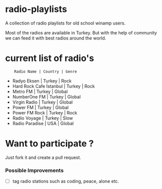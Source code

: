 # radio-playlists
A collection of radio playlists for old school winamp users. 

Most of the radios are available in Turkey. But with the help of community we can feed it with best radios around the world.


# current list of radio's 
        Radio Name | Country | Genre
- Radyo Eksen | Turkey | Rock
- Hard Rock Cafe İstanbul | Turkey | Rock
- Metro FM | Turkey | Global
- NumberOne FM | Turkey | Global
- Virgin Radio | Turkey | Global
- Power FM | Turkey | Global
- Power FM Rock | Turkey | Rock
- Radio Voyage | Turkey | Slow
- Radio Paradise | USA | Global


# Want to participate ? 

Just fork it and create a pull request.

### Possible Improvements
- [ ] tag radio stations such as coding, peace, alone etc.
